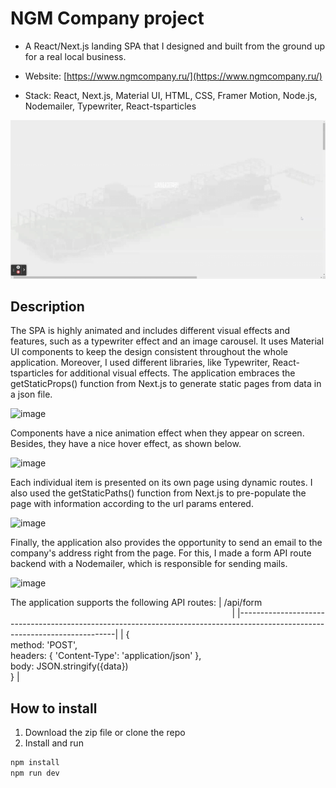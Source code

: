 # NGM Company project

* A React/Next.js landing SPA that I designed and built from the ground up for a real local business.

* Website: [https://www.ngmcompany.ru/](https://www.ngmcompany.ru/)
* Stack: React, Next.js, Material UI, HTML, CSS, Framer Motion, Node.js, Nodemailer, Typewriter, React-tsparticles

![image](https://github.com/i-sviridov/i-sviridov/blob/ab9822671649636e326c3bcabe8fb45799ce4bd6/ngmcompany-files/first-load.gif)


## Description


The SPA is highly animated and includes different visual effects and features, such as a typewriter effect and an image carousel. It uses Material UI components to keep the design consistent throughout the whole application. Moreover, I used different libraries, like Typewriter, React-tsparticles for additional visual effects. The application embraces the getStaticProps() function from Next.js to generate static pages from data in a json file.

![image](https://github.com/i-sviridov/i-sviridov/blob/e3f24ad89397c8d05c93b979bb01f8a3ffd331fe/ngmcompany-files/write-carousel.gif)

Components have a nice animation effect when they appear on screen. Besides, they have a nice hover effect, as shown below.

![image](https://github.com/i-sviridov/i-sviridov/blob/e88cdb3d969514bf476428de5134ac3ffc5cdc16/ngmcompany-files/whileinview-hover-effect.gif)

Each individual item is presented on its own page using dynamic routes. I also used the getStaticPaths() function from Next.js to pre-populate the page with information according to the url params entered.

![image](https://github.com/i-sviridov/i-sviridov/blob/99af6ca19391391ecfa74162dcbd2ff6b9123ba8/ngmcompany-files/individual-item.gif)

Finally, the application also provides the opportunity to send an email to the company's address right from the page. For this, I made a form API route backend with a Nodemailer, which is responsible for sending mails.

![image](https://github.com/i-sviridov/i-sviridov/blob/99af6ca19391391ecfa74162dcbd2ff6b9123ba8/ngmcompany-files/form-submission.gif)


The application supports the following API routes:
| /api/form                                                                                                                   |
|-----------------------------------------------------------------------------------------------------------------------------|
| { <br /> method: 'POST', <br />headers: { 'Content-Type': 'application/json' }, <br /> body: JSON.stringify({data}) <br />} |




## How to install

1. Download the zip file or clone the repo
2. Install and run

```sh
npm install
npm run dev
```

